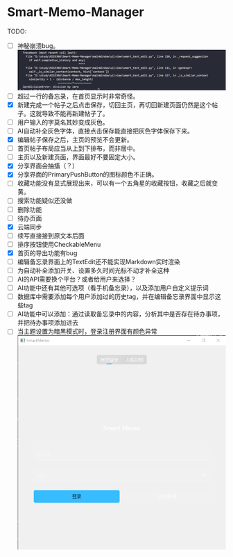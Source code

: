 # Smart-Memo-Manager

TODO:
- [ ] 神秘崩溃bug。
  ![alt text](image.png)
- [ ] 超过一行的备忘录，在首页显示时非常奇怪。
- [x] 新建完成一个帖子之后点击保存，切回主页，再切回新建页面仍然是这个帖子。这就导致不能再新建帖子了。
- [ ] 用户输入的字莫名其妙变成灰色。
- [ ] AI自动补全灰色字体，直接点击保存能直接把灰色字体保存下来。
- [x] 编辑帖子保存之后，主页的预览不会更新。
- [ ] 首页帖子布局应当从上到下排布，而非居中。
- [ ] 主页以及新建页面，界面最好不要固定大小。
- [x] 分享界面会抽搐（？）
- [x] 分享界面的PrimaryPushButton的图标颜色不正确。
- [ ] 收藏功能没有显式展现出来，可以有一个五角星的收藏按钮，收藏之后就变黄。
- [ ] 搜索功能疑似还没做
- [ ] 删除功能
- [ ] 待办页面
- [x] 云端同步
- [ ] 续写直接接到原文本后面
- [ ] 排序按钮使用CheckableMenu
- [x] 首页的导出功能有bug
- [ ] 编辑备忘录界面上的TextEdit还不能实现Markdown实时渲染
- [ ] 为自动补全添加开关、设置多久时间光标不动才补全这种
- [ ] AI的API需要换个平台？或者给用户来选择？
- [ ] AI功能中还有其他可选项（看手机备忘录），以及添加用户自定义提示词
- [ ] 数据库中需要添加每个用户添加过的历史tag，并在编辑备忘录界面中显示这些tag
- [ ] AI功能中可以添加：通过读取备忘录中的内容，分析其中是否存在待办事项，并把待办事项添加进去
- [ ] 当主题设置为暗黑模式时，登录注册界面有颜色异常
  ![111](problem.png)